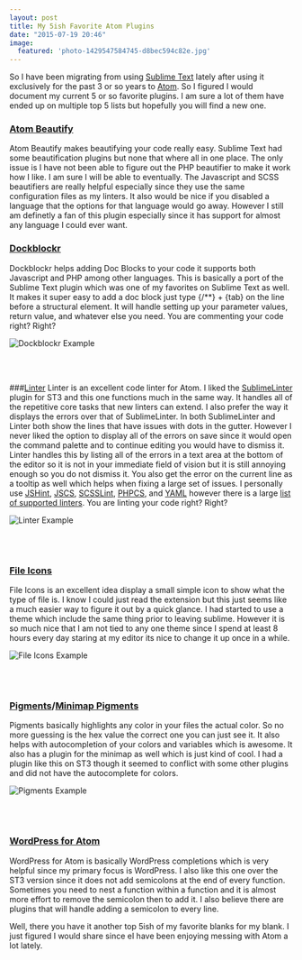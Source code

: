 ```yaml
---
layout: post
title: My 5ish Favorite Atom Plugins
date: "2015-07-19 20:46"
image:
  featured: 'photo-1429547584745-d8bec594c82e.jpg'
---
```


So I have been migrating from using [Sublime Text](http://www.sublimetext.com/3) lately after using it exclusively for the past 3 or so years to [Atom](https://atom.io/). So I figured I would document my current 5 or so favorite plugins. I am sure a lot of them have ended up on multiple top 5 lists but hopefully you will find a new one.

### [Atom Beautify](https://atom.io/packages/atom-beautify)
Atom Beautify makes beautifying your code really easy. Sublime Text had some beautification plugins but none that where all in one place. The only issue is I have not been able to figure out the PHP beautifier to make it work how I like. I am sure I will be able to eventually. The Javascript and SCSS beautifiers are really helpful especially since they use the same configuration files as my linters. It also would be nice if you disabled a language that the options for that language would go away. However I still am definetly a fan of this plugin especially since it has support for almost any language I could ever want.

### [Dockblockr](https://atom.io/packages/docblockr)
Dockblockr helps adding Doc Blocks to your code it supports both Javascript and PHP among other languages. This is basically a port of the Sublime Text plugin which was one of my favorites on Sublime Text as well. It makes it super easy to add a doc block just type {/**} + {tab} on the line before a structural element. It will handle setting up your parameter values, return value, and whatever else you need. You are commenting your code right? Right?

![Dockblockr Example](http://danholloran.me/dist/uploads/dockblockr.png)

<br><br>

###[Linter](https://atom.io/packages/linter)
Linter is an excellent code linter for Atom. I liked the [SublimeLinter](http://www.sublimelinter.com/en/latest/) plugin for ST3 and this one functions much in the same way. It handles all of the repetitive core tasks that new linters can extend. I also prefer the way it displays the errors over that of SublimeLinter. In both SublimeLinter and Linter both show the lines that have issues with dots in the gutter. However I never liked the option to display all of the errors on save since it would open the command palette and to continue editing you would have to dismiss it. Linter handles this by listing all of the errors in a text area at the bottom of the editor so it is not in your immediate field of vision but it is still annoying enough so you do not dismiss it. You also get the error on the current line as a tooltip as well which helps when fixing a large set of issues. I personally use [JSHint](https://atom.io/packages/linter-jshint), [JSCS](https://atom.io/packages/linter-jscs), [SCSSLint](https://atom.io/packages/linter-scss-lint), [PHPCS](https://atom.io/packages/linter-phpcs), and [YAML](https://atom.io/packages/linter-js-yaml) however there is a large [list of supported linters](http://atomlinter.github.io/). You are linting your code right? Right?

![Linter Example](http://danholloran.me/dist/uploads/linter.png)

<br><br>

### [File Icons](https://atom.io/packages/file-icons)
File Icons is an excellent idea display a small simple icon to show what the type of file is. I know I could just read the extension but this just seems like a much easier way to figure it out by a quick glance. I had started to use a theme which include the same thing prior to leaving sublime. However it is so much nice that I am not tied to any one theme since I spend at least 8 hours every day staring at my editor its nice to change it up once in a while.

![File Icons Example](http://danholloran.me/dist/uploads/file-icons.png)

<br><br>

### [Pigments](https://atom.io/packages/minimap-pigments)/[Minimap Pigments](https://atom.io/packages/minimap-pigments)
Pigments basically highlights any color in your files the actual color. So no more guessing is the hex value the correct one you can just see it. It also helps with autocompletion of your colors and variables which is awesome. It also has a plugin for the minimap as well which is just kind of cool. I had a plugin like this on ST3 though it seemed to conflict with some other plugins and did not have the autocomplete for colors.

![Pigments Example](http://danholloran.me/dist/uploads/pigments.png)

<br><br>

### [WordPress for Atom](https://atom.io/packages/atom-wordpress)
WordPress for Atom is basically WordPress completions which is very helpful since my primary focus is WordPress. I also like this one over the ST3 version since it does not add semicolons at the end of every function. Sometimes you need to nest a function within a function and it is almost more effort to remove the semicolon then to add it. I also believe there are plugins that will handle adding a semicolon to every line.

Well, there you have it another top 5ish of my favorite blanks for my blank. I just figured I would share since eI have been enjoying messing with Atom a lot lately.
